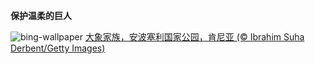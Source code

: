 
**保护温柔的巨人**

![bing-wallpaper](https://www.bing.com/th?id=OHR.ThreeElephants_ZH-CN8708711085_1920x1080.jpg)
[大象家族，安波塞利国家公园，肯尼亚 (© Ibrahim Suha Derbent/Getty Images)](https://www.bing.com/search?q=%E4%B8%96%E7%95%8C%E5%A4%A7%E8%B1%A1%E6%97%A5&amp;form=hpcapt&amp;mkt=zh-cn)
  